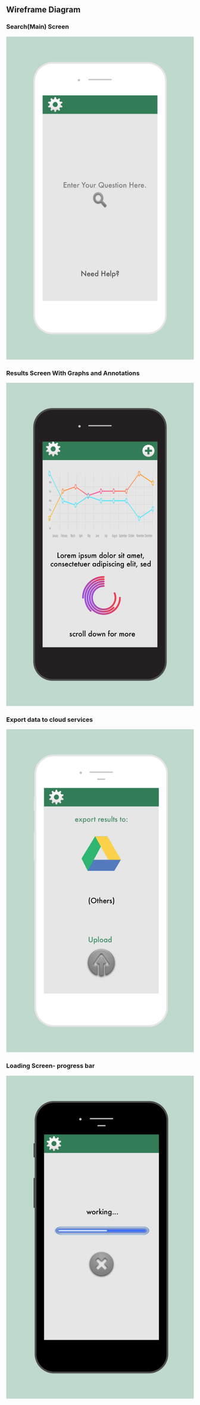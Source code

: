 ## Wireframe Diagram

### Search(Main) Screen
[![wireframe](Wireframe1.png)](Wireframe1.pdf)
### Results Screen With Graphs and Annotations
[![wireframe](Wireframe2.png)](Wireframe2.pdf)
### Export data to cloud services
[![wireframe](Wireframe3.png)](Wireframe3.pdf)
### Loading Screen- progress bar
[![wireframe](Wireframe4.png)](Wireframe4.pdf)

